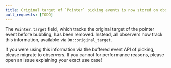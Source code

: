 ```yaml
---
title: Original target of `Pointer` picking events is now stored on observers
pull_requests: [TODO]
---
```


The `Pointer.target` field, which tracks the original target of the pointer event before bubbling, has been removed.
Instead, all observers now track this information, available via `On::original_target`.

If you were using this information via the buffered event API of picking, please migrate to observers.
If you cannot for performance reasons, please open an issue explaining your exact use case!
